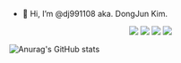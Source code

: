 - 👋 Hi, I’m @dj991108 aka. DongJun Kim.
<!---
dj991108/dj991108 is a ✨ special ✨ repository because its `README.md` (this file) appears on your GitHub profile.
You can click the Preview link to take a look at your changes.
--->

<div align="center">
	<img src="https://img.shields.io/badge/Java-007396?style=flat&logo=Java&logoColor=white" />
	<img src="https://img.shields.io/badge/C-E34F26?style=flat&logo=C&logoColor=white" />
	<img src="https://img.shields.io/badge/R-1572B6?style=flat&logo=R&logoColor=white" />
	<img src="https://img.shields.io/badge/Kotlin-#7F52FF?style=flat&logo=Kotlin&logoColor=white" />
</div>


![Anurag's GitHub stats](https://github-readme-stats.vercel.app/api?username=dj991108&show_icons=true&theme=radical)

